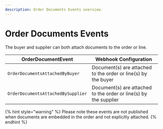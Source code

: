 ```yaml
---
description: Order Documents Events overview.
---
```


# Order Documents Events

The buyer and supplier can both attach documents to the order or line.

| OrderDocumentEvent                 | Webhook Configuration                                         |
| ---------------------------------- | ------------------------------------------------------------- |
| `OrderDocumentsAttachedByBuyer`    | Document(s) are attached to the order or line(s) by the buyer    |
| `OrderDocumentsAttachedBySupplier` | Document(s) are attached to the order or line(s) by the supplier |

{% hint style="warning" %}
Please note these events are not published when documents are embedded in the order and not explicitly attached.
{% endhint %}
